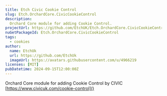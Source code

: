 ```yaml
---
title: Etch Civic Cookie Control
slug: Etch.OrchardCore.CivicCookieControl
description:
  Orchard Core module for adding Cookie Control.
projectUrl: https://github.com/EtchUK/Etch.OrchardCore.CivicCookieControl
nuGetPackageId: Etch.OrchardCore.CivicCookieControl
tags:
  - cookies
author:
  name: EtchUk
  url: https://github.com/EtchUk
  imageUrl: https://avatars.githubusercontent.com/u/4966219
licenses: [MIT]
pubDatetime: 2024-09-15T12:00:00Z
---
```


Orchard Core module for adding Cookie Control by CIVIC [https://www.civicuk.com/cookie-control]()
